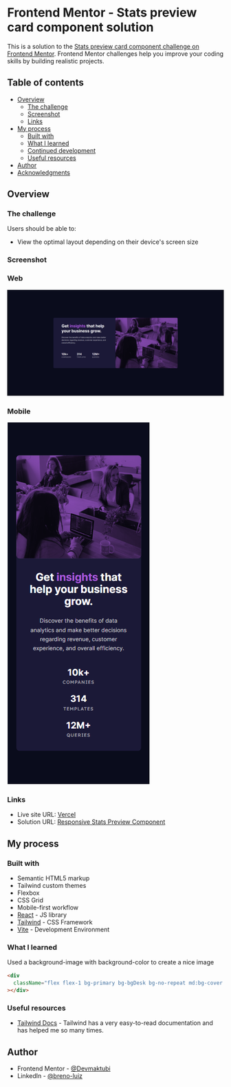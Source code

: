 # Frontend Mentor - Stats preview card component solution

This is a solution to the [Stats preview card component challenge on Frontend Mentor](https://www.frontendmentor.io/challenges/stats-preview-card-component-8JqbgoU62). Frontend Mentor challenges help you improve your coding skills by building realistic projects.

## Table of contents

- [Overview](#overview)
  - [The challenge](#the-challenge)
  - [Screenshot](#screenshot)
  - [Links](#links)
- [My process](#my-process)
  - [Built with](#built-with)
  - [What I learned](#what-i-learned)
  - [Continued development](#continued-development)
  - [Useful resources](#useful-resources)
- [Author](#author)
- [Acknowledgments](#acknowledgments)

## Overview

### The challenge

Users should be able to:

- View the optimal layout depending on their device's screen size

### Screenshot

### Web

![](./screenshots/web.png)

### Mobile

![](./screenshots/mobile.png)

### Links

- Live site URL: [Vercel](https://fm-stats-preview.vercel.app/)
- Solution URL: [Responsive Stats Preview Component](https://www.frontendmentor.io/solutions/responsive-stats-preview-component-of3iu2Tx5P)

## My process

### Built with

- Semantic HTML5 markup
- Tailwind custom themes
- Flexbox
- CSS Grid
- Mobile-first workflow
- [React](https://reactjs.org/) - JS library
- [Tailwind](https://https://tailwindcss.com/) - CSS Framework
- [Vite](https://vitejs.dev/) - Development Environment

### What I learned

Used a background-image with background-color to create a nice image

```html
<div
  className="flex flex-1 bg-primary bg-bgDesk bg-no-repeat md:bg-cover bg-cover bg-blend-multiply bg-opacity-100 opacity-75 rounded-lg mb-10 md:mb-0"
></div>
```

### Useful resources

- [Tailwind Docs](https://www.example.com) - Tailwind has a very easy-to-read documentation and has helped me so many times.

## Author

- Frontend Mentor - [@Devmaktubi](https://www.frontendmentor.io/profile/DevMaktubi)
- LinkedIn - [@breno-luiz](https://www.linkedin.com/in/breno-luiz)
